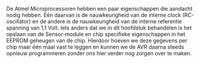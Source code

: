 De Atmel Microprocessoren hebben een paar eigenschappen 
die aandacht nodig hebben. Eén daarvan is de nauwkeurigheid 
van de interne clock (RC-oscillator) en de andere is de 
nauwkeurigheid van de interne referentie spanning van 1,1 Volt.
Iets anders dat we in dit hoofdstuk behandelen is het opslaan 
van de Sensor-module en chip specifieke eigenschappen in het 
EEPROM geheugen van de chip. Hierdoor hoeven we deze gegevens 
per chip maar één maal vast te leggen en kunnen we de AVR 
daarna steeds opnieuw programmeren zonder ons hier verder nog 
zorgen over te maken.

